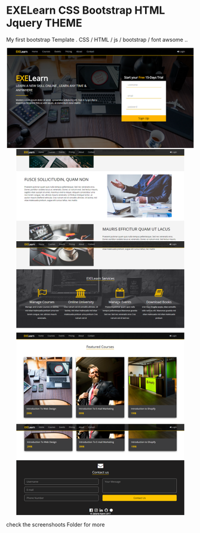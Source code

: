 # EXELearn CSS Bootstrap HTML Jquery THEME
My first bootstrap Template . CSS / HTML / js / bootstrap / font awsome ..




<p align="center">
  <img src="screenshoots/Capture1.PNG" width="500"/>
  
  
  
   <img src="screenshoots/Capture3.PNG" width="450"/>
   
   
   
   <img src="screenshoots/Capture4.PNG" width="450"/>
   
   
   
   
  <img src="screenshoots/Capture5.PNG" width="450"/>
  
  
  
  
  
   <img src="screenshoots/Capture6.PNG" width="450"/>
</p>

check the screenshoots Folder for more

